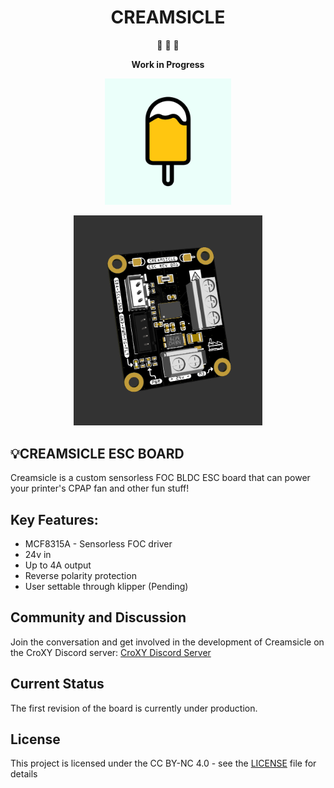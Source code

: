 <div align="center">
    
# CREAMSICLE

:construction: :construction: :construction:

**Work in Progress**


<p align="center" width="100%">
    <img width="40%" src="https://github.com/ENSO-3D/creamsicle/blob/main/images/CreamsicleICON.png"> 
</p>

<p align="center" width="100%">
    <img width="60%" src="https://github.com/ENSO-3D/creamsicle/blob/main/images/creamsicle001.png"> 
</p>

</div>


## :bulb:CREAMSICLE ESC BOARD

Creamsicle is a custom sensorless FOC BLDC ESC board that can power your printer's CPAP fan and other fun stuff!


## Key Features:

- MCF8315A - Sensorless FOC driver
- 24v in
- Up to 4A output
- Reverse polarity protection
- User settable through klipper (Pending)


## Community and Discussion

Join the conversation and get involved in the development of Creamsicle on the CroXY Discord server: [CroXY Discord Server](https://discord.gg/bcrQ7cnHSE)


## Current Status

The first revision of the board is currently under production.


## License

This project is licensed under the CC BY-NC 4.0 - see the [LICENSE](./LICENSE) file for details
